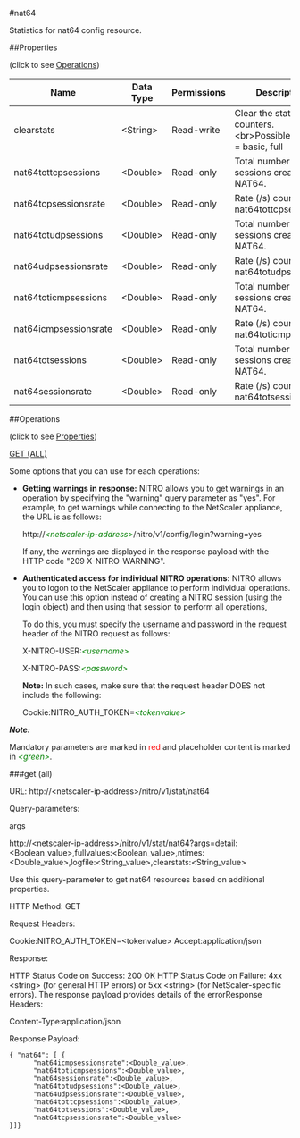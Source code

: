 #nat64

Statistics for nat64 config resource.


##Properties 
<span>(click to see [Operations](#operations))</span>


<table><thead><tr><th>Name</th><th> Data Type</th><th> Permissions</th><th>Description</th></tr></thead><tbody><tr><td>clearstats</td><td>&lt;String></td><td>Read-write</td><td>Clear the statsistics / counters.&lt;br>Possible values = basic, full</td><tr><tr><td>nat64tottcpsessions</td><td>&lt;Double></td><td>Read-only</td><td>Total number of TCP sessions created by NAT64.</td><tr><tr><td>nat64tcpsessionsrate</td><td>&lt;Double></td><td>Read-only</td><td>Rate (/s) counter for nat64tottcpsessions</td><tr><tr><td>nat64totudpsessions</td><td>&lt;Double></td><td>Read-only</td><td>Total number of UDP sessions created by NAT64.</td><tr><tr><td>nat64udpsessionsrate</td><td>&lt;Double></td><td>Read-only</td><td>Rate (/s) counter for nat64totudpsessions</td><tr><tr><td>nat64toticmpsessions</td><td>&lt;Double></td><td>Read-only</td><td>Total number of ICMP sessions created by NAT64.</td><tr><tr><td>nat64icmpsessionsrate</td><td>&lt;Double></td><td>Read-only</td><td>Rate (/s) counter for nat64toticmpsessions</td><tr><tr><td>nat64totsessions</td><td>&lt;Double></td><td>Read-only</td><td>Total number of sessions created by NAT64.</td><tr><tr><td>nat64sessionsrate</td><td>&lt;Double></td><td>Read-only</td><td>Rate (/s) counter for nat64totsessions</td><tr></tbody></table>
##Operations 
<span>(click to see [Properties](#properties))</span>


[GET (ALL)](#get-(all))


Some options that you can use for each operations:
<ul><li><p><b>Getting warnings in response:</b> NITRO allows you to get warnings in an operation by specifying the "warning" query parameter as "yes". For example, to get warnings while connecting to the NetScaler appliance, the URL is as follows:</p><p>http://<span style="color:green;font-style:italic;">&lt;netscaler-ip-address&gt;</span>/nitro/v1/config/login?warning=yes</p><p>If any, the warnings are displayed in the response payload with the HTTP code "209 X-NITRO-WARNING".</p></li><li><p><b>Authenticated access for individual NITRO operations:</b> NITRO allows you to logon to the NetScaler appliance to perform individual operations. You can use this option instead of creating a NITRO session (using the login object) and then using that session to perform all operations,</p><p>To do this, you must specify the username and password in the request header of the NITRO request as follows:</p><p>X-NITRO-USER:<span style="color:green;font-style:italic;">&lt;username&gt;</span></p><p>X-NITRO-PASS:<span style="color:green;font-style:italic;">&lt;password&gt;</span></p><p><b>Note:</b> In such cases, make sure that the request header DOES not include the following:</p><p>Cookie:NITRO_AUTH_TOKEN=<span style="color:green;font-style:italic;">&lt;tokenvalue&gt;</span></p></li></ul>



***Note:*** 
Mandatory parameters are marked in <span style="color:#FF0000;">red</span> and placeholder content is marked in <span style="color:green;font-style:italic">&lt;green&gt;</span>.

###get (all)



URL: http://&lt;netscaler-ip-address&gt;/nitro/v1/stat/nat64
Query-parameters:
args
http://&lt;netscaler-ip-address&gt;/nitro/v1/stat/nat64?args=detail:&lt;Boolean_value&gt;,fullvalues:&lt;Boolean_value&gt;,ntimes:&lt;Double_value&gt;,logfile:&lt;String_value&gt;,clearstats:&lt;String_value&gt;
Use this query-parameter to get nat64 resources based on additional properties.



HTTP Method: GET
Request Headers:

Cookie:NITRO_AUTH_TOKEN=&lt;tokenvalue&gt;Accept:application/json

Response:
HTTP Status Code on Success: 200 OKHTTP Status Code on Failure: 4xx &lt;string&gt; (for general HTTP errors) or 5xx &lt;string&gt; (for NetScaler-specific errors). The response payload provides details of the errorResponse Headers:

Content-Type:application/json

Response Payload: ```{ "nat64": [ {      "nat64icmpsessionsrate":<Double_value>,      "nat64toticmpsessions":<Double_value>,      "nat64sessionsrate":<Double_value>,      "nat64totudpsessions":<Double_value>,      "nat64udpsessionsrate":<Double_value>,      "nat64tottcpsessions":<Double_value>,      "nat64totsessions":<Double_value>,      "nat64tcpsessionsrate":<Double_value>}]}```



